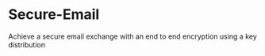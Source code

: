 # Secure-Email
Achieve a secure email exchange with an end to end encryption using a key distribution 
